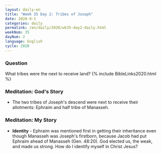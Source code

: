 ```yaml
---
layout: daily-en
title: "Week 35 Day 2: Tribes of Joseph"
date: 2020-9-1 
categories: daily
permalink: /en/daily/2020/wk35-day2-daily.html
weekNum: 35
dayNum: 2
language: English
cycle: 2020
---
```


### Question     
What tribes were the next to receive land?
{% include BibleLinks2020.html %} 

### Meditation: God's Story   
+ The two tribes of Joseph's descend were next to receive their allotments: Ephraim and half tribe of Manasseh. 

### Meditation: My Story   
+ **Identity** - Ephraim was mentioned first in getting their inheritance even though Manasseh was Joseph's firstborn, because Jacob had put Ephraim ahead of Manasseh (Gen. 48:20). God elected us, the weak, and made us strong. How do I identify myself in Christ Jesus? 
